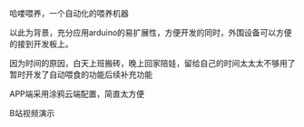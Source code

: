 哈喽喂养，一个自动化的喂养机器
 
以此为背景，充分应用arduino的易扩展性，方便开发的同时，外围设备可以方便的接到开发板上。
 
因为时间的原因，白天上班搬砖，晚上回家陪娃，留给自己的时间太太太不够用了
暂时开发了自动喂食的功能后续补充功能

APP端采用涂鸦云端配置，简直太方便

B站视频演示
